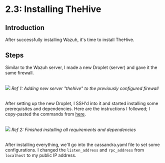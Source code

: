 # 2.3: Installing TheHive
## Introduction
After successfully installing Wazuh, it's time to install TheHive.

## Steps
Similar to the Wazuh server, I made a new Droplet (server) and gave it the same firewall.

<br>
<img src="https://i.imgur.com/ulita8U.png">
<i>Ref 1: Adding new server "thehive" to the previously configured firewall</i>
<br><br>

After setting up the new Droplet, I SSH'd into it and started installing some prerequisites and dependencies. Here are the instructions I followed; I copy-pasted the commands from [here](https://github.com/MyDFIR/SOC-Automation-Project/blob/main/TheHive-Install-Instructions).

<br>
<img src="https://i.imgur.com/NtWFZu2.png">
<i>Ref 2: Finished installing all requirements and dependencies</i>
<br><br>

After installing everything, we'll go into the cassandra.yaml file to set some configurations. I changed the `listen_address` and `rpc_address` from `localhost` to my public IP address.



